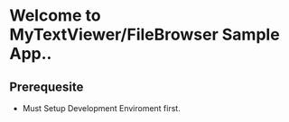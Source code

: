 # Welcome to MyTextViewer/FileBrowser Sample App..

## Prerequesite
* Must Setup Development Enviroment first.
